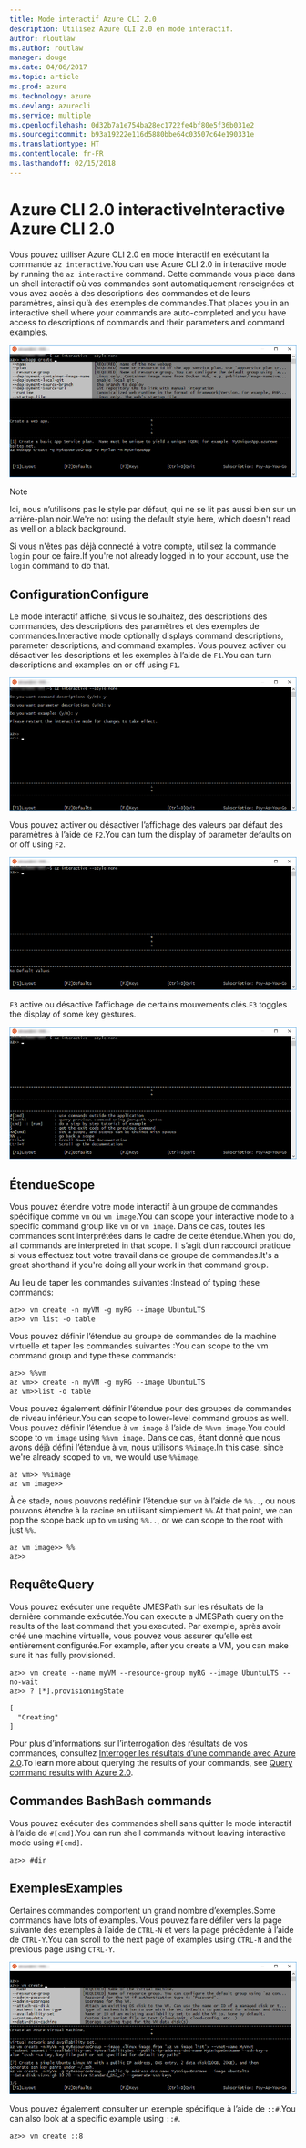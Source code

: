 ```yaml
---
title: Mode interactif Azure CLI 2.0
description: Utilisez Azure CLI 2.0 en mode interactif.
author: rloutlaw
ms.author: routlaw
manager: douge
ms.date: 04/06/2017
ms.topic: article
ms.prod: azure
ms.technology: azure
ms.devlang: azurecli
ms.service: multiple
ms.openlocfilehash: 0d32b7a1e754ba28ec1722fe4bf80e5f36b031e2
ms.sourcegitcommit: b93a19222e116d5880bbe64c03507c64e190331e
ms.translationtype: HT
ms.contentlocale: fr-FR
ms.lasthandoff: 02/15/2018
---
```

# <a name="interactive-azure-cli-20"></a><span data-ttu-id="b7f3a-103">Azure CLI 2.0 interactive</span><span class="sxs-lookup"><span data-stu-id="b7f3a-103">Interactive Azure CLI 2.0</span></span>

<span data-ttu-id="b7f3a-104">Vous pouvez utiliser Azure CLI 2.0 en mode interactif en exécutant la commande `az interactive`.</span><span class="sxs-lookup"><span data-stu-id="b7f3a-104">You can use Azure CLI 2.0 in interactive mode by running the `az interactive` command.</span></span>
<span data-ttu-id="b7f3a-105">Cette commande vous place dans un shell interactif où vos commandes sont automatiquement renseignées et vous avez accès à des descriptions des commandes et de leurs paramètres, ainsi qu’à des exemples de commandes.</span><span class="sxs-lookup"><span data-stu-id="b7f3a-105">That places you in an interactive shell where your commands are auto-completed and you have access to descriptions of commands and their parameters and command examples.</span></span>

![mode interactif](./media/interactive-azure-cli/webapp-create.png)

> [!NOTE]
> <span data-ttu-id="b7f3a-107">Ici, nous n’utilisons pas le style par défaut, qui ne se lit pas aussi bien sur un arrière-plan noir.</span><span class="sxs-lookup"><span data-stu-id="b7f3a-107">We're not using the default style here, which doesn't read as well on a black background.</span></span>

<span data-ttu-id="b7f3a-108">Si vous n'êtes pas déjà connecté à votre compte, utilisez la commande `login` pour ce faire.</span><span class="sxs-lookup"><span data-stu-id="b7f3a-108">If you're not already logged in to your account, use the `login` command to do that.</span></span>

## <a name="configure"></a><span data-ttu-id="b7f3a-109">Configuration</span><span class="sxs-lookup"><span data-stu-id="b7f3a-109">Configure</span></span>

<span data-ttu-id="b7f3a-110">Le mode interactif affiche, si vous le souhaitez, des descriptions des commandes, des descriptions des paramètres et des exemples de commandes.</span><span class="sxs-lookup"><span data-stu-id="b7f3a-110">Interactive mode optionally displays command descriptions, parameter descriptions, and command examples.</span></span>
<span data-ttu-id="b7f3a-111">Vous pouvez activer ou désactiver les descriptions et les exemples à l’aide de `F1`.</span><span class="sxs-lookup"><span data-stu-id="b7f3a-111">You can turn descriptions and examples on or off using `F1`.</span></span>

![descriptions et exemples](./media/interactive-azure-cli/descriptions-and-examples.png)

<span data-ttu-id="b7f3a-113">Vous pouvez activer ou désactiver l’affichage des valeurs par défaut des paramètres à l’aide de `F2`.</span><span class="sxs-lookup"><span data-stu-id="b7f3a-113">You can turn the display of parameter defaults on or off using `F2`.</span></span>

![valeurs par défaut](./media/interactive-azure-cli/defaults.png)

<span data-ttu-id="b7f3a-115">`F3` active ou désactive l’affichage de certains mouvements clés.</span><span class="sxs-lookup"><span data-stu-id="b7f3a-115">`F3` toggles the display of some key gestures.</span></span>

![mouvements](./media/interactive-azure-cli/gestures.png)

## <a name="scope"></a><span data-ttu-id="b7f3a-117">Étendue</span><span class="sxs-lookup"><span data-stu-id="b7f3a-117">Scope</span></span>

<span data-ttu-id="b7f3a-118">Vous pouvez étendre votre mode interactif à un groupe de commandes spécifique comme `vm` ou `vm image`.</span><span class="sxs-lookup"><span data-stu-id="b7f3a-118">You can scope your interactive mode to a specific command group like `vm` or `vm image`.</span></span>
<span data-ttu-id="b7f3a-119">Dans ce cas, toutes les commandes sont interprétées dans le cadre de cette étendue.</span><span class="sxs-lookup"><span data-stu-id="b7f3a-119">When you do, all commands are interpreted in that scope.</span></span>
<span data-ttu-id="b7f3a-120">Il s’agit d’un raccourci pratique si vous effectuez tout votre travail dans ce groupe de commandes.</span><span class="sxs-lookup"><span data-stu-id="b7f3a-120">It's a great shorthand if you're doing all your work in that command group.</span></span>

<span data-ttu-id="b7f3a-121">Au lieu de taper les commandes suivantes :</span><span class="sxs-lookup"><span data-stu-id="b7f3a-121">Instead of typing these commands:</span></span>

```azurecli
az>> vm create -n myVM -g myRG --image UbuntuLTS
az>> vm list -o table
```

<span data-ttu-id="b7f3a-122">Vous pouvez définir l’étendue au groupe de commandes de la machine virtuelle et taper les commandes suivantes :</span><span class="sxs-lookup"><span data-stu-id="b7f3a-122">You can scope to the vm command group and type these commands:</span></span>

```azurecli
az>> %%vm
az vm>> create -n myVM -g myRG --image UbuntuLTS
az vm>>list -o table
```

<span data-ttu-id="b7f3a-123">Vous pouvez également définir l’étendue pour des groupes de commandes de niveau inférieur.</span><span class="sxs-lookup"><span data-stu-id="b7f3a-123">You can scope to lower-level command groups as well.</span></span>
<span data-ttu-id="b7f3a-124">Vous pouvez définir l’étendue à `vm image` à l’aide de `%%vm image`.</span><span class="sxs-lookup"><span data-stu-id="b7f3a-124">You could scope to `vm image` using `%%vm image`.</span></span>
<span data-ttu-id="b7f3a-125">Dans ce cas, étant donné que nous avons déjà défini l’étendue à `vm`, nous utilisons `%%image`.</span><span class="sxs-lookup"><span data-stu-id="b7f3a-125">In this case, since we're already scoped to `vm`, we would use `%%image`.</span></span>

```azurecli
az vm>> %%image
az vm image>>
```

<span data-ttu-id="b7f3a-126">À ce stade, nous pouvons redéfinir l’étendue sur `vm` à l’aide de `%%..`, ou nous pouvons étendre à la racine en utilisant simplement `%%`.</span><span class="sxs-lookup"><span data-stu-id="b7f3a-126">At that point, we can pop the scope back up to `vm` using `%%..`, or we can scope to the root with just `%%`.</span></span>

```azurecli
az vm image>> %%
az>>
```

## <a name="query"></a><span data-ttu-id="b7f3a-127">Requête</span><span class="sxs-lookup"><span data-stu-id="b7f3a-127">Query</span></span>

<span data-ttu-id="b7f3a-128">Vous pouvez exécuter une requête JMESPath sur les résultats de la dernière commande exécutée.</span><span class="sxs-lookup"><span data-stu-id="b7f3a-128">You can execute a JMESPath query on the results of the last command that you executed.</span></span>
<span data-ttu-id="b7f3a-129">Par exemple, après avoir créé une machine virtuelle, vous pouvez vous assurer qu’elle est entièrement configurée.</span><span class="sxs-lookup"><span data-stu-id="b7f3a-129">For example, after you create a VM, you can make sure it has fully provisioned.</span></span>

```azurecli
az>> vm create --name myVM --resource-group myRG --image UbuntuLTS --no-wait
az>> ? [*].provisioningState
```

```
[
  "Creating"
]
```

<span data-ttu-id="b7f3a-130">Pour plus d’informations sur l’interrogation des résultats de vos commandes, consultez [Interroger les résultats d’une commande avec Azure 2.0](query-azure-cli.md).</span><span class="sxs-lookup"><span data-stu-id="b7f3a-130">To learn more about querying the results of your commands, see [Query command results with Azure 2.0](query-azure-cli.md).</span></span>

## <a name="bash-commands"></a><span data-ttu-id="b7f3a-131">Commandes Bash</span><span class="sxs-lookup"><span data-stu-id="b7f3a-131">Bash commands</span></span>

<span data-ttu-id="b7f3a-132">Vous pouvez exécuter des commandes shell sans quitter le mode interactif à l’aide de `#[cmd]`.</span><span class="sxs-lookup"><span data-stu-id="b7f3a-132">You can run shell commands without leaving interactive mode using `#[cmd]`.</span></span>

```azurecli
az>> #dir
```

## <a name="examples"></a><span data-ttu-id="b7f3a-133">Exemples</span><span class="sxs-lookup"><span data-stu-id="b7f3a-133">Examples</span></span>

<span data-ttu-id="b7f3a-134">Certaines commandes comportent un grand nombre d’exemples.</span><span class="sxs-lookup"><span data-stu-id="b7f3a-134">Some commands have lots of examples.</span></span>
<span data-ttu-id="b7f3a-135">Vous pouvez faire défiler vers la page suivante des exemples à l’aide de `CTRL-N` et vers la page précédente à l’aide de `CTRL-Y`.</span><span class="sxs-lookup"><span data-stu-id="b7f3a-135">You can scroll to the next page of examples using `CTRL-N` and the previous page using `CTRL-Y`.</span></span>

![exemples](./media/interactive-azure-cli/examples.png)

<span data-ttu-id="b7f3a-137">Vous pouvez également consulter un exemple spécifique à l’aide de `::#`.</span><span class="sxs-lookup"><span data-stu-id="b7f3a-137">You can also look at a specific example using `::#`.</span></span>

```azurecli
az>> vm create ::8
```
